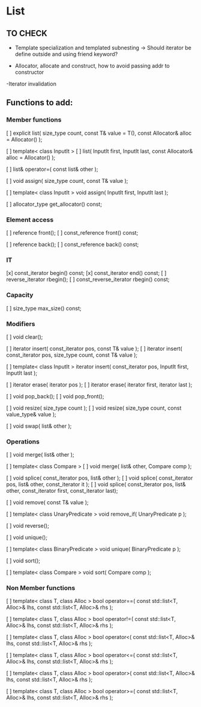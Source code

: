 # List
## TO CHECK
- Template specialization and templated subnesting
-> Should iterator be define outside and using friend
keyword?

- Allocator, allocate and construct, how to avoid passing
addr to constructor

-Iterator invalidation

## Functions to add:
### Member functions
[ ] explicit list( size_type count, const T& value = T(), const Allocator& alloc = Allocator() );

[ ] template< class InputIt > 
[ ] list( InputIt first, InputIt last, const Allocator& alloc = Allocator() );

[ ] list& operator=( const list& other );

[ ] void assign( size_type count, const T& value );

[ ] template< class InputIt >
void assign( InputIt first, InputIt last );

[ ] allocator_type get_allocator() const;

### Element access
[ ] reference front();
[ ] const_reference front() const;

[ ] reference back();
[ ] const_reference back() const;

### IT 
[x] const_iterator begin() const;
[x] const_iterator end() const;
[ ] reverse_iterator rbegin();
[ ] const_reverse_iterator rbegin() const;

### Capacity
[ ] size_type max_size() const;

### Modifiers
[ ] void clear();

[ ] iterator insert( const_iterator pos, const T& value );
[ ] iterator insert( const_iterator pos, size_type count, const T& value );

[ ] template< class InputIt >
iterator insert( const_iterator pos, InputIt first, InputIt last );

[ ] iterator erase( iterator pos );
[ ] iterator erase( iterator first, iterator last );

[ ] void pop_back();
[ ] void pop_front();

[ ] void resize( size_type count );
[ ] void resize( size_type count, const value_type& value );

[ ] void swap( list& other );

### Operations
[ ] void merge( list& other );

[ ] template< class Compare >
[ ] void merge( list& other, Compare comp );

[ ] void splice( const_iterator pos, list& other );
[ ] void splice( const_iterator pos, list& other, const_iterator it );
[ ] void splice( const_iterator pos, list& other, const_iterator first, const_iterator last);

[ ] void remove( const T& value );

[ ] template< class UnaryPredicate >
void remove_if( UnaryPredicate p );

[ ] void reverse();

[ ] void unique();

[ ] template< class BinaryPredicate >
void unique( BinaryPredicate p );

[ ] void sort();

[ ] template< class Compare >
void sort( Compare comp );

### Non Member functions
[ ] template< class T, class Alloc >
bool operator==( const std::list<T, Alloc>& lhs,
                 const std::list<T, Alloc>& rhs );

[ ] template< class T, class Alloc >
bool operator!=( const std::list<T, Alloc>& lhs,
                 const std::list<T, Alloc>& rhs );

[ ] template< class T, class Alloc >
bool operator<( const std::list<T, Alloc>& lhs,
                const std::list<T, Alloc>& rhs );

[ ] template< class T, class Alloc >
bool operator<=( const std::list<T, Alloc>& lhs,
                 const std::list<T, Alloc>& rhs );

[ ] template< class T, class Alloc >
bool operator>( const std::list<T, Alloc>& lhs,
                const std::list<T, Alloc>& rhs );

[ ] template< class T, class Alloc >
bool operator>=( const std::list<T, Alloc>& lhs,
                 const std::list<T, Alloc>& rhs );
